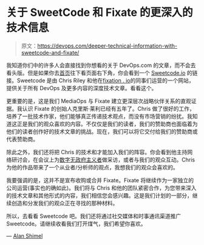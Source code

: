 # 关于 SweetCode 和 Fixate 的更深入的技术信息

> 原文：<https://devops.com/deeper-technical-information-with-sweetcode-and-fixate/>

我知道你们中的许多人会直接找到你想看的关于 DevOps.com 的文章，而不会去看头版。但是如果你去[首页](https://devops.com)往下看页面右下角，你会看到一个 [Sweetcode.io](https://sweetcode.io/) 的链接。Sweetcode 是由 Chris Riley 和他在[fixation . io](https://fixate.io)的同事们运营的一个网站，提供关于所有 DevOps 及更多内容的深度技术文章。看看这个。

更重要的是，这是我们 MediaOps 与 Fixate 建立更深层次战略伙伴关系的直观证据。我认识 Fixate 的创始人克里斯·莱利已经有五年了。Chris 做了很好的工作，培养了一批技术作家，他们能够真正传递技术观点，而没有市场营销的纷扰。我知道这正是我们的观众喜欢的内容。不仅仅是我们的读者，我们的赞助商也面临着为他们的读者创作好的技术文章的挑战。现在，我们可以将它交付给我们的赞助商或代表赞助商。

除此之外，我们还将把 Chris 的技术和才能加入我们的阵容。你会看到他主持网络研讨会，在会议上为[数字无政府主义者](https://digitalanarchist.io/)做采访，或者与我们的观众互动。Chris 为他的作品带来了一个从业者/分析师的观点，我想我们的观众会喜欢的。

我要强调的是，这并不是宣布收购或合并 Fixate。Fixate 将继续作为一家独立的公司运营(事实也的确如此)。我们将与 Chris 和他的团队紧密合作，为您带来深入的技术文章和其他形式的内容，我们相信您会感兴趣。这是我们计划的一部分，继续创造和分发我们的观众正在寻找的那种材料。

所以，去看看 Sweetcode 吧。我们还将通过社交媒体和时事通讯渠道推广 Sweetcode。请继续收看我们打开煤气，我们希望你喜欢。

— [Alan Shimel](https://devops.com/author/ashimmy/)